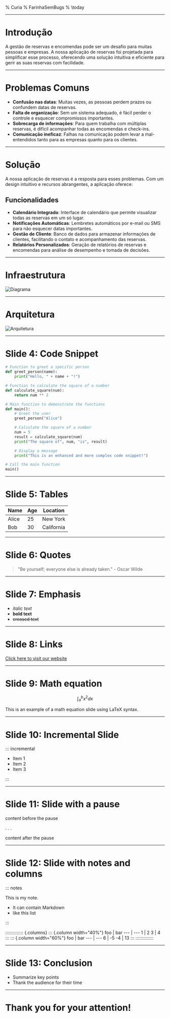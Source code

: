 % Curia
% FarinhaSemBugs
% \today

---

# Introdução

A gestão de reservas e encomendas pode ser um desafio para muitas pessoas e
empresas. A nossa aplicação de reservas foi projetada para simplificar esse
processo, oferecendo uma solução intuitiva e eficiente para gerir as suas
reservas com facilidade.

---

# Problemas Comuns

- **Confusão nas datas**: Muitas vezes, as pessoas perdem prazos ou confundem
  datas de reservas.
- **Falta de organização**: Sem um sistema adequado, é fácil perder o controle
  e esquecer compromissos importantes.
- **Sobrecarga de informações**: Para quem trabalha com múltiplas reservas, é
  difícil acompanhar todas as encomendas e check-ins.
- **Comunicação ineficaz**: Falhas na comunicação podem levar a mal-entendidos
  tanto para as empresas quanto para os clientes.

---

# Solução

A nossa aplicação de reservas é a resposta para esses problemas. Com um design
intuitivo e recursos abrangentes, a aplicação oferece:

## Funcionalidades

- **Calendário Integrado**: Interface de calendário que permite visualizar
  todas as reservas em um só lugar.
- **Notificações Automáticas**: Lembretes automáticos por e-mail ou SMS para
  não esquecer datas importantes.
- **Gestão de Cliente**: Banco de dados para armazenar informações de clientes,
  facilitando o contato e acompanhamento das reservas.
- **Relatórios Personalizados**: Geração de relatórios de reservas e encomendas
  para análise de desempenho e tomada de decisões.

---

# Infraestrutura

![Diagrama](docs/diagram.png)

---

# Arquitetura

![Arquitetura](docs/arquitetura.png)

---

# Slide 4: Code Snippet
```python
# Function to greet a specific person
def greet_person(name):
    print("Hello, " + name + "!")

# Function to calculate the square of a number
def calculate_square(num):
    return num ** 2

# Main function to demonstrate the functions
def main():
    # Greet the user
    greet_person("Alice")

    # Calculate the square of a number
    num = 5
    result = calculate_square(num)
    print("The square of", num, "is", result)

    # Display a message
    print("This is an enhanced and more complex code snippet!")

# Call the main function
main()
```

---

# Slide 5: Tables

| Name | Age | Location |
|------|-----|----------|
| Alice | 25  | New York |
| Bob   | 30  | California |

---

# Slide 6: Quotes

> "Be yourself; everyone else is already taken." - Oscar Wilde

---

# Slide 7: Emphasis

- *italic text*
- **bold text**
- ~~crossed text~~

---

# Slide 8: Links
[Click here to visit our website](https://example.com)

---

# Slide 9: Math equation

$$
\int_{a}^{b} x^2 dx
$$

This is an example of a math equation slide using LaTeX syntax.

---

# Slide 10: Incremental Slide

::: incremental

- Item 1
- Item 2
- Item 3

:::

---

# Slide 11: Slide with a pause

content before the pause

. . .

content after the pause

---

# Slide 12: Slide with notes and columns

::: notes

This is my note.

- It can contain Markdown
- like this list

:::

:::::::::::::: {.columns}
::: {.column width="40%"}
foo | bar
--- | ---
1   | 2
3   | 4
:::
::: {.column width="60%"}
foo | bar
--- | ---
6   | -5
-4  | 13
:::
::::::::::::::

---

# Slide 13: Conclusion
- Summarize key points
- Thank the audience for their time

---

# Thank you for your attention!
